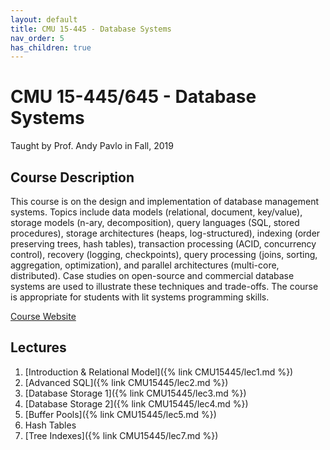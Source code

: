 ```yaml
---
layout: default
title: CMU 15-445 - Database Systems
nav_order: 5
has_children: true
---
```


# CMU 15-445/645 - Database Systems
Taught by Prof. Andy Pavlo in Fall, 2019

## Course Description
This course is on the design and implementation of database management systems. 
Topics include data models (relational, document, key/value), storage models 
(n-ary, decomposition), query languages (SQL, stored procedures), storage 
architectures (heaps, log-structured), indexing (order preserving trees, hash 
tables), transaction processing (ACID, concurrency control), recovery (logging, 
checkpoints), query processing (joins, sorting, aggregation, optimization), and 
parallel architectures (multi-core, distributed). Case studies on open-source and 
commercial database systems are used to illustrate these techniques and trade-offs.
The course is appropriate for students with lit systems programming skills.

[Course Website](https://15445.courses.cs.cmu.edu/fall2019/)

## Lectures 
1. [Introduction & Relational Model]({% link CMU15445/lec1.md %})
2. [Advanced SQL]({% link CMU15445/lec2.md %})
3. [Database Storage 1]({% link CMU15445/lec3.md %})
4. [Database Storage 2]({% link CMU15445/lec4.md %})
5. [Buffer Pools]({% link CMU15445/lec5.md %})
6. Hash Tables
7. [Tree Indexes]({% link CMU15445/lec7.md %})